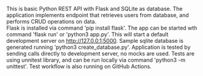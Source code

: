 This is basic Python REST API with Flask and SQLite as database.
The application implements endpoint that retrieves users from database, and performs CRUD operations on data.  
Flask is installed via command 'pip install flask'.
The app can be started wth command 'flask run' or 'python3 app.py'.
This will start a default development server on http://127.0.0.1:5000.
Sample sqlite database is generated running 'python3 create_database.py'.
Application is tested by sending calls directly to development server, no mocks are used. 
Tests are using unnitest library, and can be run locally via command 'python3 -m  unittest'.
Test workflow is also running on GitHub Actions.




